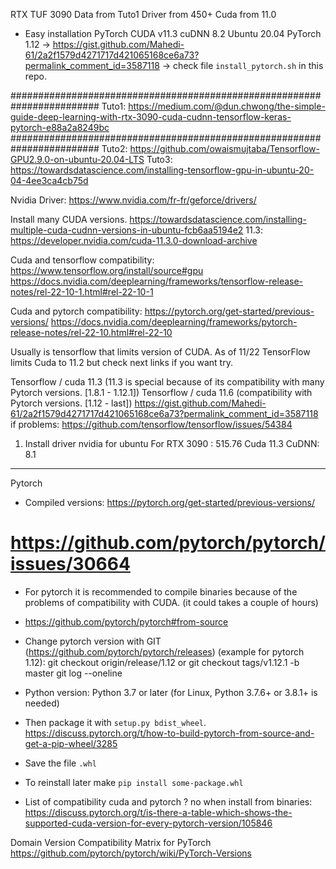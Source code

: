 RTX TUF 3090
    Data from Tuto1
    Driver from 450+
    Cuda from 11.0

* Easy installation PyTorch
    CUDA v11.3
    cuDNN 8.2
    Ubuntu 20.04
    PyTorch 1.12
    -> https://gist.github.com/Mahedi-61/2a2f1579d4271717d421065168ce6a73?permalink_comment_id=3587118
    -> check file `install_pytorch.sh` in this repo.

########################################################################
Tuto1: https://medium.com/@dun.chwong/the-simple-guide-deep-learning-with-rtx-3090-cuda-cudnn-tensorflow-keras-pytorch-e88a2a8249bc
########################################################################
Tuto2: https://github.com/owaismujtaba/Tensorflow-GPU2.9.0-on-ubuntu-20.04-LTS
Tuto3: https://towardsdatascience.com/installing-tensorflow-gpu-in-ubuntu-20-04-4ee3ca4cb75d

Nvidia Driver:
https://www.nvidia.com/fr-fr/geforce/drivers/ 

Install many CUDA versions.
https://towardsdatascience.com/installing-multiple-cuda-cudnn-versions-in-ubuntu-fcb6aa5194e2
11.3: https://developer.nvidia.com/cuda-11.3.0-download-archive

Cuda and tensorflow compatibility:
https://www.tensorflow.org/install/source#gpu
https://docs.nvidia.com/deeplearning/frameworks/tensorflow-release-notes/rel-22-10-1.html#rel-22-10-1


Cuda and pytorch compatibility:
https://pytorch.org/get-started/previous-versions/
https://docs.nvidia.com/deeplearning/frameworks/pytorch-release-notes/rel-22-10.html#rel-22-10

Usually is tensorflow that limits version of CUDA. As of 11/22 TensorFlow limits Cuda to 11.2 but check next links if you want try.

Tensorflow / cuda 11.3 (11.3 is special because of its compatibility with many Pytorch versions. [1.8.1 - 1.12.1])
Tensorflow / cuda 11.6 (compatibility with Pytorch versions. [1.12 - last])
https://gist.github.com/Mahedi-61/2a2f1579d4271717d421065168ce6a73?permalink_comment_id=3587118
if problems:
    https://github.com/tensorflow/tensorflow/issues/54384

1. Install driver nvidia for ubuntu
For RTX 3090 : 515.76
Cuda 11.3
CuDNN: 8.1

---
Pytorch

- Compiled versions: https://pytorch.org/get-started/previous-versions/
# https://github.com/pytorch/pytorch/issues/30664
- For pytorch it is recommended to compile binaries because of the problems of compatibility with CUDA. (it could takes a couple of hours)
- https://github.com/pytorch/pytorch#from-source
- Change pytorch version with GIT (https://github.com/pytorch/pytorch/releases) (example for pytorch 1.12):
    git checkout origin/release/1.12 or git checkout tags/v1.12.1 -b master
    git log --oneline
- Python version: Python 3.7 or later (for Linux, Python 3.7.6+ or 3.8.1+ is needed)
- Then package it with `setup.py bdist_wheel`. https://discuss.pytorch.org/t/how-to-build-pytorch-from-source-and-get-a-pip-wheel/3285
- Save the file `.whl`
- To reinstall later make `pip install some-package.whl`

- List of compatibility cuda and pytorch ? no when install from binaries:
    https://discuss.pytorch.org/t/is-there-a-table-which-shows-the-supported-cuda-version-for-every-pytorch-version/105846


Domain Version Compatibility Matrix for PyTorch
https://github.com/pytorch/pytorch/wiki/PyTorch-Versions